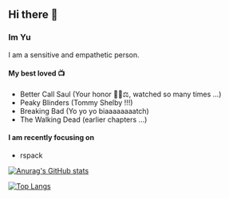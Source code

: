 ## Hi there 👋

### Im Yu

I am a sensitive and empathetic person.

#### My best loved 📺

- Better Call Saul (Your honor 🧑‍⚖️⚖️, watched so many times ...)
- Peaky Blinders (Tommy Shelby !!!)
- Breaking Bad (Yo yo yo biaaaaaaaatch)
- The Walking Dead (earlier chapters ...)

#### I am recently focusing on
- rspack

[![Anurag's GitHub stats](https://github-readme-stats.vercel.app/api?username=jserfeng&theme=dark&show_icons=true)](https://github.com/anuraghazra/github-readme-stats)

[![Top Langs](https://github-readme-stats.vercel.app/api/top-langs/?username=jserfeng&theme=dark&layout=compact)](https://github.com/anuraghazra/github-readme-stats)
